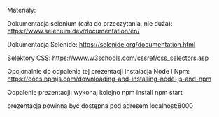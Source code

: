 Materiały:

Dokumentacja selenium (cała do przeczytania, nie duża): https://www.selenium.dev/documentation/en/

Dokumentacja Selenide: https://selenide.org/documentation.html

Selektory CSS: https://www.w3schools.com/cssref/css_selectors.asp

Opcjonalnie do odpalenia tej prezentacji instalacja Node i Npm: https://docs.npmjs.com/downloading-and-installing-node-js-and-npm

Odpalenie prezentacji: wykonaj kolejno 
npm install
npm start

prezentacja powinna być dostępna pod adresem localhost:8000